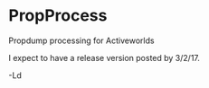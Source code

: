 # PropProcess
Propdump processing for Activeworlds

I expect to have a release version posted by 3/2/17.

-Ld
